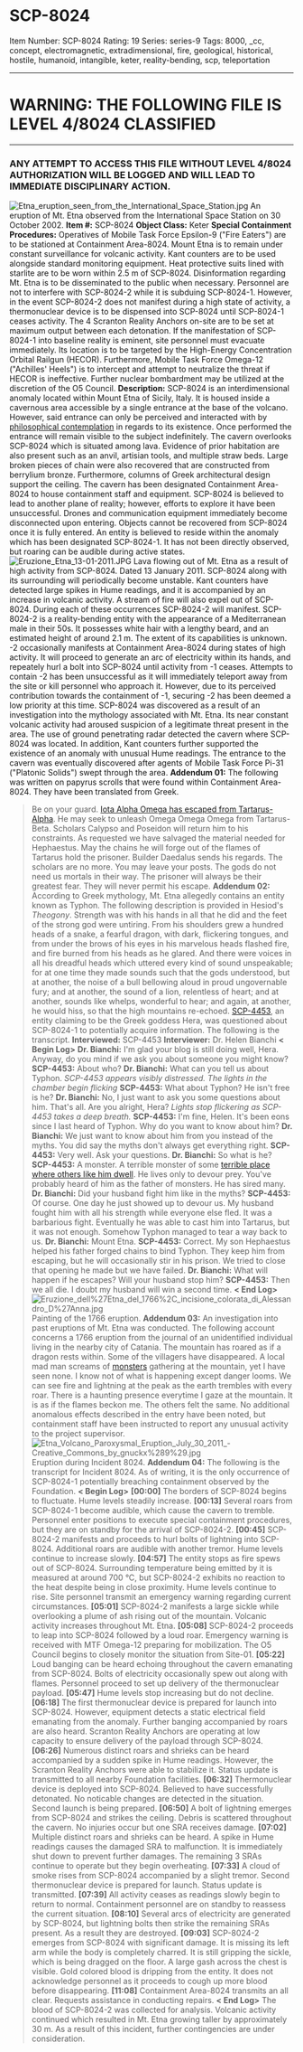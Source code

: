 # SCP-8024
Item Number: SCP-8024
Rating: 19
Series: series-9
Tags: 8000, _cc, concept, electromagnetic, extradimensional, fire, geological, historical, hostile, humanoid, intangible, keter, reality-bending, scp, teleportation

---

# WARNING: THE FOLLOWING FILE IS LEVEL 4/8024 CLASSIFIED
* * *
### ANY ATTEMPT TO ACCESS THIS FILE WITHOUT LEVEL 4/8024 AUTHORIZATION WILL BE LOGGED AND WILL LEAD TO IMMEDIATE DISCIPLINARY ACTION.
  
  

![Etna_eruption_seen_from_the_International_Space_Station.jpg](https://upload.wikimedia.org/wikipedia/commons/3/31/Etna_eruption_seen_from_the_International_Space_Station.jpg)
An eruption of Mt. Etna observed from the International Space Station on 30 October 2002.
**Item #:** SCP-8024
**Object Class:** Keter
**Special Containment Procedures:** Operatives of Mobile Task Force Epsilon-9 ("Fire Eaters") are to be stationed at Containment Area-8024. Mount Etna is to remain under constant surveillance for volcanic activity. Kant counters are to be used alongside standard monitoring equipment. Heat protective suits lined with starlite are to be worn within 2.5 m of SCP-8024. Disinformation regarding Mt. Etna is to be disseminated to the public when necessary.
Personnel are not to interfere with SCP-8024-2 while it is subduing SCP-8024-1. However, in the event SCP-8024-2 does not manifest during a high state of activity, a thermonuclear device is to be dispensed into SCP-8024 until SCP-8024-1 ceases activity. The 4 Scranton Reality Anchors on-site are to be set at maximum output between each detonation.
If the manifestation of SCP-8024-1 into baseline reality is eminent, site personnel must evacuate immediately. Its location is to be targeted by the High-Energy Concentration Orbital Railgun (HECOR). Furthermore, Mobile Task Force Omega-12 ("Achilles' Heels") is to intercept and attempt to neutralize the threat if HECOR is ineffective. Further nuclear bombardment may be utilized at the discretion of the O5 Council.
**Description:** SCP-8024 is an interdimensional anomaly located within Mount Etna of Sicily, Italy. It is housed inside a cavernous area accessible by a single entrance at the base of the volcano. However, said entrance can only be perceived and interacted with by [philosophical contemplation](https://scp-wiki.wikidot.com/scp-4500) in regards to its existence. Once performed the entrance will remain visible to the subject indefinitely.
The cavern overlooks SCP-8024 which is situated among lava. Evidence of prior habitation are also present such as an anvil, artisian tools, and multiple straw beds. Large broken pieces of chain were also recovered that are constructed from berrylium bronze. Furthermore, columns of Greek architectural design support the ceiling. The cavern has been designated Containment Area-8024 to house containment staff and equipment.
SCP-8024 is believed to lead to another plane of reality; however, efforts to explore it have been unsuccessful. Drones and communication equipment immediately become disconnected upon entering. Objects cannot be recovered from SCP-8024 once it is fully entered. An entity is believed to reside within the anomaly which has been designated SCP-8024-1. It has not been directly observed, but roaring can be audible during active states.
![Eruzione_Etna_13-01-2011.JPG](https://upload.wikimedia.org/wikipedia/commons/5/50/Eruzione_Etna_13-01-2011.JPG)
Lava flowing out of Mt. Etna as a result of high activity from SCP-8024. Dated 13 January 2011.
SCP-8024 along with its surrounding will periodically become unstable. Kant counters have detected large spikes in Hume readings, and it is accompanied by an increase in volcanic activity. A stream of fire will also expel out of SCP-8024. During each of these occurrences SCP-8024-2 will manifest.
SCP-8024-2 is a reality-bending entity with the appearance of a Mediterranean male in their 50s. It possesses white hair with a lengthy beard, and an estimated height of around 2.1 m. The extent of its capabilities is unknown. -2 occasionally manifests at Containment Area-8024 during states of high activity. It will proceed to generate an arc of electricity within its hands, and repeately hurl a bolt into SCP-8024 until activity from -1 ceases.
Attempts to contain -2 has been unsuccessful as it will immediately teleport away from the site or kill personnel who approach it. However, due to its perceived contribution towards the containment of -1, securing -2 has been deemed a low priority at this time.
SCP-8024 was discovered as a result of an investigation into the mythology associated with Mt. Etna. Its near constant volcanic activity had aroused suspicion of a legitimate threat present in the area. The use of ground penetrating radar detected the cavern where SCP-8024 was located. In addition, Kant counters further supported the existence of an anomaly with unusual Hume readings. The entrance to the cavern was eventually discovered after agents of Mobile Task Force Pi-31 ("Platonic Solids") swept through the area.
**Addendum 01:** The following was written on papyrus scrolls that were found within Containment Area-8024. They have been translated from Greek.
> Be on your guard. [Iota Alpha Omega has escaped from Tartarus-Alpha](https://scp-wiki.wikidot.com/scp-2846). He may seek to unleash Omega Omega Omega from Tartarus-Beta. Scholars Calypso and Poseidon will return him to his constraints.
> As requested we have salvaged the material needed for Hephaestus. May the chains he will forge out of the flames of Tartarus hold the prisoner. Builder Daedalus sends his regards.
> The scholars are no more. You may leave your posts. The gods do not need us mortals in their way. The prisoner will always be their greatest fear. They will never permit his escape.
**Addendum 02:** According to Greek mythology, Mt. Etna allegedly contains an entity known as Typhon. The following description is provided in Hesiod's _Theogony_.
> Strength was with his hands in all that he did and the feet of the strong god were untiring. From his shoulders grew a hundred heads of a snake, a fearful dragon, with dark, flickering tongues, and from under the brows of his eyes in his marvelous heads flashed fire, and fire burned from his heads as he glared. And there were voices in all his dreadful heads which uttered every kind of sound unspeakable; for at one time they made sounds such that the gods understood, but at another, the noise of a bull bellowing aloud in proud ungovernable fury; and at another, the sound of a lion, relentless of heart; and at another, sounds like whelps, wonderful to hear; and again, at another, he would hiss, so that the high mountains re-echoed.
[SCP-4453](/scp-4453), an entity claiming to be the Greek goddess Hera, was questioned about SCP-8024-1 to potentially acquire information. The following is the transcript.
> **Interviewed:** SCP-4453
> **Interviewer:** Dr. Helen Bianchi
> **< Begin Log>**
> **Dr. Bianchi:** I'm glad your blog is still doing well, Hera. Anyway, do you mind if we ask you about someone you might know?
> **SCP-4453:** About who?
> **Dr. Bianchi:** What can you tell us about Typhon.
> _SCP-4453 appears visibly distressed. The lights in the chamber begin flicking_
> **SCP-4453:** What about Typhon? He isn't free is he?
> **Dr. Bianchi:** No, I just want to ask you some questions about him. That's all. Are you alright, Hera?
> _Lights stop flickering as SCP-4453 takes a deep breath._
> **SCP-4453:** I'm fine, Helen. It's been eons since I last heard of Typhon. Why do you want to know about him?
> **Dr. Bianchi:** We just want to know about him from you instead of the myths. You did say the myths don't always get everything right.
> **SCP-4453:** Very well. Ask your questions.
> **Dr. Bianchi:** So what is he?
> **SCP-4453:** A monster. A terrible monster of some [terrible place where others like him dwell](https://scp-wiki.wikidot.com/the-maker-and-the-beast). He lives only to devour prey. You've probably heard of him as the father of monsters. He has sired many.
> **Dr. Bianchi:** Did your husband fight him like in the myths?
> **SCP-4453:** Of course. One day he just showed up to devour us. My husband fought him with all his strength while everyone else fled. It was a barbarious fight. Eventually he was able to cast him into Tartarus, but it was not enough. Somehow Typhon managed to tear a way back to us.
> **Dr. Bianchi:** Mount Etna.
> **SCP-4453:** Correct. My son Hephaestus helped his father forged chains to bind Typhon. They keep him from escaping, but he will occasionally stir in his prison. We tried to close that opening he made but we have failed.
> **Dr. Bianchi:** What will happen if he escapes? Will your husband stop him?
> **SCP-4453:** Then we all die. I doubt my husband will win a second time.
> **< End Log>**
![Eruzione_dell%27Etna_del_1766%2C_incisione_colorata_di_Alessandro_D%27Anna.jpg](https://upload.wikimedia.org/wikipedia/commons/5/5d/Eruzione_dell%27Etna_del_1766%2C_incisione_colorata_di_Alessandro_D%27Anna.jpg)
Painting of the 1766 eruption.
**Addendum 03:** An investigation into past eruptions of Mt. Etna was conducted. The following account concerns a 1766 eruption from the journal of an unidentified individual living in the nearby city of Catania.
> The mountain has roared as if a dragon rests within. Some of the villagers have disappeared. A local mad man screams of [monsters](https://scp-wiki.wikidot.com/scp-870) gathering at the mountain, yet I have seen none. I know not of what is happening except danger looms. We can see fire and lightning at the peak as the earth trembles with every roar. There is a haunting presence everytime I gaze at the mountain. It is as if the flames beckon me. The others felt the same.
No additional anomalous effects described in the entry have been noted, but containment staff have been instructed to report any unusual activity to the project supervisor.
![Etna_Volcano_Paroxysmal_Eruption_July_30_2011_-_Creative_Commons_by_gnuckx_%289%29.jpg](https://upload.wikimedia.org/wikipedia/commons/5/50/Etna_Volcano_Paroxysmal_Eruption_July_30_2011_-_Creative_Commons_by_gnuckx_%289%29.jpg)
Eruption during Incident 8024.
**Addendum 04:** The following is the transcript for Incident 8024. As of writing, it is the only occurrence of SCP-8024-1 potentially breaching containment observed by the Foundation.
> **< Begin Log>**
> **[00:00]** The borders of SCP-8024 begins to fluctuate. Hume levels steadily increase.
> **[00:13]** Several roars from SCP-8024-1 become audible, which cause the cavern to tremble. Personnel enter positions to execute special containment procedures, but they are on standby for the arrival of SCP-8024-2.
> **[00:45]** SCP-8024-2 manifests and proceeds to hurl bolts of lightning into SCP-8024. Additional roars are audible with another tremor. Hume levels continue to increase slowly.
> **[04:57]** The entity stops as fire spews out of SCP-8024. Surrounding temperature being emitted by it is measured at around 700 °C, but SCP-8024-2 exhibits no reaction to the heat despite being in close proximity. Hume levels continue to rise. Site personnel transmit an emergency warning regarding current circumstances.
> **[05:01]** SCP-8024-2 manifests a large sickle while overlooking a plume of ash rising out of the mountain. Volcanic activity increases throughout Mt. Etna.
> **[05:08]** SCP-8024-2 proceeds to leap into SCP-8024 followed by a loud roar. Emergency warning is received with MTF Omega-12 preparing for mobilization. The O5 Council begins to closely monitor the situation from Site-01.
> **[05:22]** Loud banging can be heard echoing throughout the cavern emanating from SCP-8024. Bolts of electricity occasionally spew out along with flames. Personnel proceed to set up delivery of the thermonuclear payload.
> **[05:47]** Hume levels stop increasing but do not decline.
> **[06:18]** The first thermonuclear device is prepared for launch into SCP-8024. However, equipment detects a static electrical field emanating from the anomaly. Further banging accompanied by roars are also heard. Scranton Reality Anchors are operating at low capacity to ensure delivery of the payload through SCP-8024.
> **[06:26]** Numerous distinct roars and shrieks can be heard accompanied by a sudden spike in Hume readings. However, the Scranton Reality Anchors were able to stabilize it. Status update is transmitted to all nearby Foundation facilities.
> **[06:32]** Thermonuclear device is deployed into SCP-8024. Believed to have successfully detonated. No noticable changes are detected in the situation. Second launch is being prepared.
> **[06:50]** A bolt of lightning emerges from SCP-8024 and strikes the ceiling. Debris is scattered throughout the cavern. No injuries occur but one SRA receives damage.
> **[07:02]** Multiple distinct roars and shrieks can be heard. A spike in Hume readings causes the damaged SRA to malfunction. It is immediately shut down to prevent further damages. The remaining 3 SRAs continue to operate but they begin overheating.
> **[07:33]** A cloud of smoke rises from SCP-8024 accompanied by a slight tremor. Second thermonuclear device is prepared for launch. Status update is transmitted.
> **[07:39]** All activity ceases as readings slowly begin to return to normal. Containment personnel are on standby to reassess the current situation.
> **[08:10]** Several arcs of electricity are generated by SCP-8024, but lightning bolts then strike the remaining SRAs present. As a result they are destroyed.
> **[09:03]** SCP-8024-2 emerges from SCP-8024 with significant damage. It is missing its left arm while the body is completely charred. It is still gripping the sickle, which is being dragged on the floor. A large gash across the chest is visible. Gold colored blood is dripping from the entity. It does not acknowledge personnel as it proceeds to cough up more blood before disappearing.
> **[11:08]** Containment Area-8024 transmits an all clear. Requests assistance in conducting repairs.
> **< End Log>**
The blood of SCP-8024-2 was collected for analysis. Volcanic activity continued which resulted in Mt. Etna growing taller by approximately 30 m. As a result of this incident, further contingencies are under consideration.